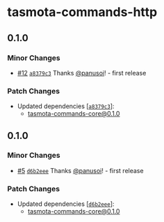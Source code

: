 # tasmota-commands-http

## 0.1.0

### Minor Changes

- [#12](https://github.com/panusoi/tasmota-commands/pull/12) [`a8379c3`](https://github.com/panusoi/tasmota-commands/commit/a8379c33e614e02e5371b91f5c9d3add848b1dca) Thanks [@panusoi](https://github.com/panusoi)! - first release

### Patch Changes

- Updated dependencies [[`a8379c3`](https://github.com/panusoi/tasmota-commands/commit/a8379c33e614e02e5371b91f5c9d3add848b1dca)]:
  - tasmota-commands-core@0.1.0

## 0.1.0

### Minor Changes

- [#5](https://github.com/panusoi/tasmota-commands/pull/5) [`d6b2eee`](https://github.com/panusoi/tasmota-commands/commit/d6b2eee7ccc1c22698a6d91dbe5850d7d359bdc5) Thanks [@panusoi](https://github.com/panusoi)! - first release

### Patch Changes

- Updated dependencies [[`d6b2eee`](https://github.com/panusoi/tasmota-commands/commit/d6b2eee7ccc1c22698a6d91dbe5850d7d359bdc5)]:
  - tasmota-commands-core@0.1.0
